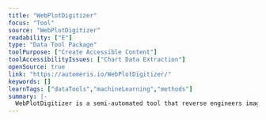 ```yaml
---
title: "WebPlotDigitizer"
focus: "Tool"
source: "WebPlotDigitizer"
readability: ["E"]
type: "Data Tool Package"
toolPurpose: ["Create Accessible Content"]
toolAccessibilityIssues: ["Chart Data Extraction"]
openSource: true
link: "https://automeris.io/WebPlotDigitizer/"
keywords: []
learnTags: ["dataTools","machineLearning","methods"]
summary: |-
  WebPlotDigitizer is a semi-automated tool that reverse engineers images of data visualizations to extract the underlying numerical data. 
---
```


